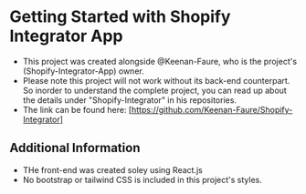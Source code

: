 # Getting Started with Shopify Integrator App

- This project was created alongside @Keenan-Faure, who is the project's (Shopify-Integrator-App) owner. 
- Please note this project will not work without its back-end counterpart. So inorder to understand the complete project, you can read up about the details under "Shopify-Integrator" in his repositories.
- The link can be found here: [https://github.com/Keenan-Faure/Shopify-Integrator]

## Additional Information 
- THe front-end was created soley using React.js
- No bootstrap or tailwind CSS is included in this project's styles.
